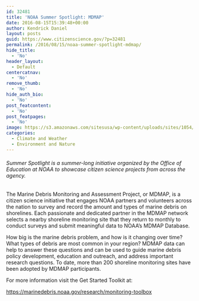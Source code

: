```yaml
---
id: 32481
title: 'NOAA Summer Spotlight: MDMAP'
date: 2016-08-15T15:39:48+00:00
author: Kendrick Daniel
layout: posts
guid: https://www.citizenscience.gov/?p=32481
permalink: /2016/08/15/noaa-summer-spotlight-mdmap/
hide_title:
  - 'No'
header_layout:
  - Default
centercatnav:
  - 'No'
remove_thumb:
  - 'No'
hide_auth_bio:
  - 'No'
post_featcontent:
  - 'No'
post_featpages:
  - 'No'
image: https://s3.amazonaws.com/sitesusa/wp-content/uploads/sites/1054/2016/08/MDMAP.jpg
categories:
  - Climate and Weather
  - Environment and Nature
---
```

###### Summer Spotlight is a summer-long initiative organized by the Office of Education at NOAA to showcase citizen science projects from across the agency.

The Marine Debris Monitoring and Assessment Project, or MDMAP, is a citizen science initiative that engages NOAA partners and volunteers across the nation to survey and record the amount and types of marine debris on shorelines. Each passionate and dedicated partner in the MDMAP network selects a nearby shoreline monitoring site that they return to monthly to conduct surveys and submit meaningful data to NOAA’s MDMAP Database.

How big is the marine debris problem, and how is it changing over time? What types of debris are most common in your region? MDMAP data can help to answer these questions and can be used to guide marine debris policy development, education and outreach, and address important research questions. To date, more than 200 shoreline monitoring sites have been adopted by MDMAP participants.

For more information visit the Get Started Toolkit at:
  
<a href="https://www.facebook.com/l.php?u=https%3A%2F%2Fmarinedebris.noaa.gov%2Fresearch%2Fmonitoring-toolbox&h=tAQF5VYAp&s=1" target="_blank" rel="nofollow nofollow">https://<wbr />marinedebris.noaa.gov/<wbr />research/monitoring-toolbox</a>